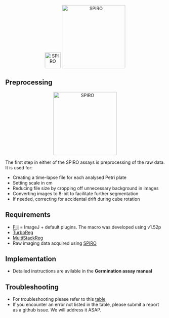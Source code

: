 <p align="center">
  <img src="https://github.com/AlyonaMinina/Files_for_SPIRO_reps/blob/master/SPIRO.Hardware%20files/SPIRO%20logo.jpg?raw=true" height="50" title="SPIRO">
  <img src="https://github.com/AlyonaMinina/Files_for_SPIRO_reps/blob/master/SPIRO.Assays%20files/SPIRO%20text%20logo.png?raw=true" width="200" title="SPIRO">
</p>

## Preprocessing</b>
<p align="center">
  <img src="https://github.com/AlyonaMinina/Files_for_SPIRO_reps/blob/master/SPIRO.Assays%20files/preprocessing-v2-reduced-size.gif?raw=true" height="200" title="SPIRO">
<br>

The first step in either of the SPIRO assays is preprocessing of the raw data. It is used for:
- Creating a time-lapse file for each analysed Petri plate
- Setting scale in cm
- Reducing file size by cropping off unnecessary background in images
- Converting images to 8-bit to facilitate further segmentation
- If needed, correcting for accidental drift during cube rotation




## Requirements

- [Fiji](https://imagej.net/Fiji/Downloads) = ImageJ + default plugins. The macro was developed using v1.52p
- [TurboReg](http://bigwww.epfl.ch/thevenaz/turboreg/)
- [MultiStackReg](http://bradbusse.net/downloads.html)
- Raw imaging data acquired using <a href="https://www.alyonaminina.org/spiro">SPIRO</a>

## Implementation

- Detailed instructions are avilable in the <b>Germination assay manual</b>


## Troubleshooting
- For troubleshooting please refer to this <a href="https://github.com/AlyonaMinina/Files_for_SPIRO_reps/blob/master/SPIRO.Assays%20files/Preprocessing%20troubleshooting.md">table</a>
- If you encounter an error not listed in the table, please submit a report as a github issue. We will address it ASAP.
